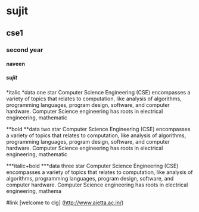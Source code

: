 # sujit
## cse1
### second year
#### naveen
##### sujit

*italic *data one star
Computer Science Engineering (CSE) encompasses a variety of topics that relates to computation, like analysis of algorithms, programming languages, program design, software, and computer hardware. Computer Science engineering has roots in electrical engineering, mathematic

**bold **data two star
Computer Science Engineering (CSE) encompasses a variety of topics that relates to computation, like analysis of algorithms, programming languages, program design, software, and computer hardware. Computer Science engineering has roots in electrical engineering, mathematic

***italic+bold ***data three star
Computer Science Engineering (CSE) encompasses a variety of topics that relates to computation, like analysis of algorithms, programming languages, program design, software, and computer hardware. Computer Science engineering has roots in electrical engineering, mathema

#link
 [welcome to clg] (http://www.aietta.ac.in/)
